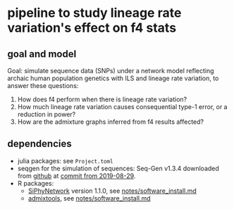 # pipeline to study lineage rate variation's effect on f4 stats

## goal and model

Goal: simulate sequence data (SNPs) under a network model reflecting
archaic human population genetics with ILS and lineage rate variation,
to answer these questions:

1. How does f4 perform when there is lineage rate variation?
2. How much lineage rate variation causes consequential type-1 error,
or a reduction in power?
3. How are the admixture graphs inferred from f4 results affected?


## dependencies

- julia packages: see `Project.toml`
- seqgen for the simulation of sequences: Seq-Gen v1.3.4 downloaded from
  [github](git@github.com:rambaut/Seq-Gen.git) at [commit from 2019-08-29](https://github.com/rambaut/Seq-Gen/commit/e8660d73769297d25a88b40d5b828a6fce7784b5).
- R packages:
  - [SiPhyNetwork](https://github.com/jjustison/SiPhyNetwork) version 1.1.0,
     see [notes/software_install.md](notes/software_install.md#siphynetwork---done-on-franklin)
  - [admixtools](https://github.com/uqrmaie1/admixtools), see [notes/software_install.md](notes/software_install.md#admixtools---done-on-franklin)
